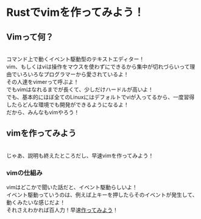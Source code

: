 # Rustでvimを作ってみよう！

## Vimって何？
<br>
コマンド上で動くイベント駆動型のテキストエディター！
<br>
vim、もしくはviは操作をマウスを使わずにできるから集中が切れづらいって理由でいろいろなプログラマーから愛されているよ！
<br>
その人達をvimerって呼ぶよ！
<br>
でもvimはなれるまでが長くて、少しだけハードルが高いよ！
<br>
でも、基本的にほぼ全てのLinuxにはデフォルトでviが入ってるから、一度習得したらどんな環境でも開発ができるようになるよ！
<br>
だから、みんなもvimやろう！

## vimを作ってみよう
<br>
じゃあ、説明も終えたところだし、早速vimを作ってみよう！

### vimの仕組み

vimはどこかで聞いた話だと、イベント駆動らしいよ！
<br>
イベント駆動っていうのは、例えば上キーを押したらそのイベントが発生して、動くみたいな感じだよ！
<br>
それさえわかれば百人力！早速[作ってみよう](./vimRs.md)！